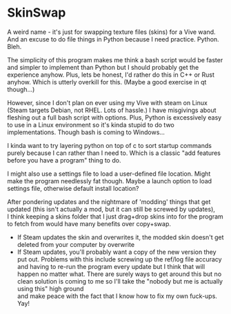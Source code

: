 # SkinSwap
A weird name - it's just for swapping texture files (skins) for a Vive wand. And an excuse to do file things in Python because I need practice. Python. Bleh.

The simplicity of this program makes me think a bash script would be faster and simpler to implement than Python but I should probably get the experience anyhow. Plus, lets be honest, I'd rather do this in C++ or Rust anyhow. Which is utterly overkill for this. (Maybe a good exercise in qt though...)

However, since I don't plan on ever using my Vive with steam on Linux (Steam targets Debian, not RHEL. Lots of hassle.) I have misgivings about fleshing out a full bash script with options. Plus, Python is excessively easy to use in a Linux environment so it's kinda stupid to do two implementations. Though bash is coming to Windows...

I kinda want to try layering python on top of c to sort startup commands purely because I can rather than I need to. Which is a classic "add features before you have a program" thing to do.

I might also use a settings file to load a user-defined file location. Might make the program needlessly fat though. Maybe a launch option to load settings file, otherwise default install location?

After pondering updates and the nightmare of 'modding' things that get updated (this isn't actually a mod, but it can still be screwed by updates),  
I think keeping a skins folder that I just drag+drop skins into for the program to fetch from would have many benefits over copy+swap.
 * If Steam updates the skin and overwrites it, the modded skin doesn't get deleted from your computer by overwrite
 * If Steam updates, you'll probably want a copy of the new version they put out.
Problems with this include screwing up the ref/log file accuracy and having to re-run the program every update but I think that will happen no matter what.
There are surely ways to get around this but no clean solution is coming to me so I'll take the "nobody but me is actually using this" high ground  
and make peace with the fact that I know how to fix my own fuck-ups.  
Yay!
